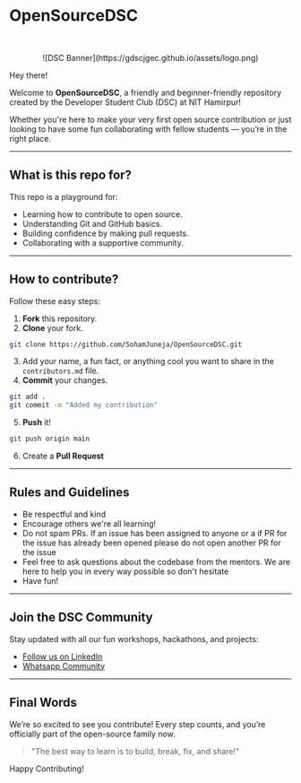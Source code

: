 # OpenSourceDSC

<br>

<p align="center">
![DSC Banner](https://gdscjgec.github.io/assets/logo.png)
</p>
Hey there!

Welcome to **OpenSourceDSC**, a friendly and beginner-friendly repository created by the Developer Student Club (DSC) at NIT Hamirpur!

Whether you're here to make your very first open source contribution or just looking to have some fun collaborating with fellow students — you’re in the right place.

---

## What is this repo for?

This repo is a playground for:

- Learning how to contribute to open source.
- Understanding Git and GitHub basics.
- Building confidence by making pull requests.
- Collaborating with a supportive community.

---

## How to contribute?

Follow these easy steps:

1. **Fork** this repository.
2. **Clone** your fork.

```bash
git clone https://github.com/SohamJuneja/OpenSourceDSC.git
```

3. Add your name, a fun fact, or anything cool you want to share in the `contributors.md` file.
4. **Commit** your changes.

```bash
git add .
git commit -m "Added my contribution"
```

5. **Push** it!

```bash
git push origin main
```

6. Create a **Pull Request**

---

## Rules and Guidelines

- Be respectful and kind
- Encourage others we're all learning!
- Do not spam PRs. If an issue has been assigned to anyone or a if PR for the issue has already been opened please do not open another PR for the issue
- Feel free to ask questions about the codebase from the mentors. We are here to help you in every way possible so don't hesitate
- Have fun!

---

## Join the DSC Community

Stay updated with all our fun workshops, hackathons, and projects:

- [Follow us on LinkedIn](https://www.linkedin.com/company/dsc-nit-hamirpur/)
- [Whatsapp Community](https://chat.whatsapp.com/InWuiwmPzEE8qh3XUYUWLY)

---

## Final Words

We’re so excited to see you contribute! Every step counts, and you’re officially part of the open-source family now.

> "The best way to learn is to build, break, fix, and share!"

Happy Contributing!
